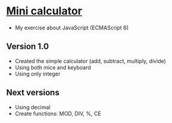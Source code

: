 # [Mini calculator](https://nguyenkhois.github.io/js-minicalculator/index.html)
- My exercise about JavaScript (ECMAScript 6)

## Version 1.0
- Created the simple calculator (add, subtract, multiply, divide)
- Using both mice and keyboard
- Using only integer

## Next versions
- Using decimal
- Create functions: MOD, DIV, %, CE 